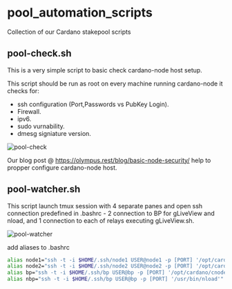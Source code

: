 # pool_automation_scripts
Collection of our Cardano stakepool scripts

## pool-check.sh 
This is a very simple script to basic check cardano-node host setup.

This script should be run as root on every machine running cardano-node it checks for: 
* ssh configuration (Port,Passwords vs PubKey Login).
* Firewall.
* ipv6.
* sudo vurnability.
* dmesg signiature version.

![pool-check](https://olympus.rest/media/django-summernote/2021-06-07/0525d0b1-fc56-4db2-b85b-ff12cbfc4f28.png)
 

 Our blog post @ https://olympus.rest/blog/basic-node-security/ help to propper configure cardano-node host.
 
 
## pool-watcher.sh 
This script launch tmux session with 4 separate panes and open ssh connection predefined  in .bashrc - 2 connection to BP for gLiveView and nload, and 1 connection to each of relays executing gLiveView.sh.

![pool-watcher](https://olympus.rest/media/django-summernote/2021-06-08/401e53f6-2820-42be-8e07-363ce99059b7.png)

add aliases to .bashrc
```bash
alias node1="ssh -t -i $HOME/.ssh/node1 USER@node1 -p [PORT] '/opt/cardano/cnode/scripts/gLiveView.sh'"
alias node2="ssh -t -i $HOME/.ssh/node2 USER@node2 -p [PORT] '/opt/cardano/cnode/scripts/gLiveView.sh'"
alias bp="ssh -t -i $HOME/.ssh/bp USER@bp -p [PORT] '/opt/cardano/cnode/scripts/gLiveView.sh'"
alias nbp="ssh -t -i $HOME/.ssh/bp USER@bp -p [PORT] '/usr/bin/nload'"
```
